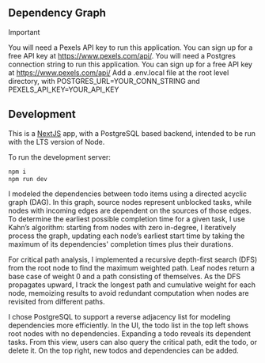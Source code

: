 ## Dependency Graph

> [!IMPORTANT]  
> You will need a Pexels API key to run this application. You can sign up for a free API key at https://www.pexels.com/api/.
> You will need a Postgres connection string to run this application. You can sign up for a free API key at https://www.pexels.com/api/
> Add a .env.local file at the root level directory, with POSTGRES_URL=YOUR_CONN_STRING and PEXELS_API_KEY=YOUR_API_KEY

## Development

This is a [NextJS](https://nextjs.org) app, with a PostgreSQL based backend, intended to be run with the LTS version of Node.

To run the development server:

```bash
npm i
npm run dev
```

I modeled the dependencies between todo items using a directed acyclic graph (DAG). In this graph, source nodes represent unblocked tasks, while nodes with incoming edges are dependent on the sources of those edges. To determine the earliest possible completion time for a given task, I use Kahn’s algorithm: starting from nodes with zero in-degree, I iteratively process the graph, updating each node’s earliest start time by taking the maximum of its dependencies' completion times plus their durations.

For critical path analysis, I implemented a recursive depth-first search (DFS) from the root node to find the maximum weighted path. Leaf nodes return a base case of weight 0 and a path consisting of themselves. As the DFS propagates upward, I track the longest path and cumulative weight for each node, memoizing results to avoid redundant computation when nodes are revisited from different paths.

I chose PostgreSQL to support a reverse adjacency list for modeling dependencies more efficiently. In the UI, the todo list in the top left shows root nodes with no dependencies. Expanding a todo reveals its dependent tasks. From this view, users can also query the critical path, edit the todo, or delete it. On the top right, new todos and dependencies can be added.

